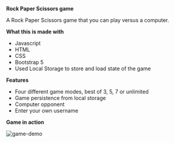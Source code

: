 **Rock Paper Scissors game**

A Rock Paper Scissors game that you can play versus a computer.

**What this is made with**
- Javascript
- HTML
- CSS
- Bootstrap 5
- Used Local Storage to store and load state of the game

**Features**
- Four different game modes, best of 3, 5, 7 or unlimited
- Game persistence from local storage
- Computer opponent
- Enter your own username

**Game in action**

![game-demo](https://user-images.githubusercontent.com/108557504/219899358-eef9da74-9f03-4772-a10d-35dd427be4b4.gif)

